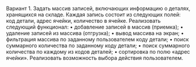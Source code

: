 Вариант 1.
Задать массив записей, включающих информацию о деталях, хранящихся на складе. Каждая запись состоит из следующих полей: код детали, адрес ячейки, количество в ячейке.
Реализовать следующий функционал:
    • добавление записей в массив (приемка);
    • удаление записей из массива (отгрузка);
    • вывод массива на экран;
    • фильтрация массива по заданному пользователем коду детали;
    • поиск суммарного количества по заданному коду детали;
    • поиск суммарного количества по каждому из кодов деталей;
    • сортировка по полю «адрес ячейки».
Реализовать возможность выбора действия пользователем.
